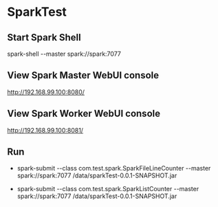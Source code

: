 # SparkTest

## Start Spark Shell
spark-shell --master spark://spark:7077

## View Spark Master WebUI console
http://192.168.99.100:8080/

## View Spark Worker WebUI console
http://192.168.99.100:8081/

## Run

- spark-submit --class com.test.spark.SparkFileLineCounter --master spark://spark:7077 /data/sparkTest-0.0.1-SNAPSHOT.jar

- spark-submit --class com.test.spark.SparkListCounter --master spark://spark:7077 /data/sparkTest-0.0.1-SNAPSHOT.jar

